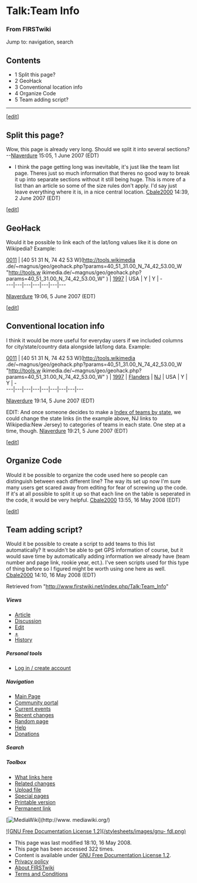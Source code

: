 # Talk:Team Info

### From FIRSTwiki

Jump to: navigation, search

## Contents

  * 1 Split this page?
  * 2 GeoHack
  * 3 Conventional location info
  * 4 Organize Code
  * 5 Team adding script?  
---  
  
[[edit](/index.php?title=Talk:Team_Info&action=edit&section=1 "Edit section:
Split this page?" )]

##  Split this page?

Wow, this page is already very long. Should we split it into several sections?
--[Nlaverdure](/index.php/User:Nlaverdure "User:Nlaverdure" ) 15:05, 1 June
2007 (EDT)

  * I think the page getting long was inevitable, it's just like the team list page. Theres just so much information that theres no good way to break it up into separate sections without it still being huge. This is more of a list than an article so some of the size rules don't apply. I'd say just leave everything where it is, in a nice central location. [Cbale2000](/index.php/User:Cbale2000 "User:Cbale2000" ) 14:39, 2 June 2007 (EDT) 

[[edit](/index.php?title=Talk:Team_Info&action=edit&section=2 "Edit section:
GeoHack" )]

##  GeoHack

Would it be possible to link each of the lat/long values like it is done on
Wikipedia? Example:

[0011](/index.php/11 "11" ) |  [40 51 31 N, 74 42 53 W](http://tools.wikimedia
.de/~magnus/geo/geohack.php?params=40_51_31.00_N_74_42_53.00_W "http://tools.w
ikimedia.de/~magnus/geo/geohack.php?params=40_51_31.00_N_74_42_53.00_W" ) |
[1997](/index.php/Category:Rookie_1997 "Category:Rookie 1997" ) |  USA |  Y |
Y |  \-  
---|---|---|---|---|---|---  
  
[Nlaverdure](/index.php/User:Nlaverdure "User:Nlaverdure" ) 19:06, 5 June 2007
(EDT)

[[edit](/index.php?title=Talk:Team_Info&action=edit&section=3 "Edit section:
Conventional location info" )]

##  Conventional location info

I think it would be more useful for everyday users if we included columns for
city/state/country data alongside lat/long data. Example:

[0011](/index.php/11 "11" ) |  [40 51 31 N, 74 42 53 W](http://tools.wikimedia
.de/~magnus/geo/geohack.php?params=40_51_31.00_N_74_42_53.00_W "http://tools.w
ikimedia.de/~magnus/geo/geohack.php?params=40_51_31.00_N_74_42_53.00_W" ) |
[1997](/index.php/Category:Rookie_1997 "Category:Rookie 1997" ) |
[Flanders](http://www.wikipedia.org/wiki/Flanders%2C_NJ
"wikipedia:Flanders,_NJ" ) |  [NJ](http://www.wikipedia.org/wiki/New_Jersey
"wikipedia:New_Jersey" ) |  USA |  Y |  Y |  \-  
---|---|---|---|---|---|---|---|---  
  
[Nlaverdure](/index.php/User:Nlaverdure "User:Nlaverdure" ) 19:14, 5 June 2007
(EDT)

EDIT: And once someone decides to make a [Index of teams by
state](/index.php/Index_of_teams_by_state "Index of teams by state" ), we
could change the state links (in the example above, NJ links to Wikipedia:New
Jersey) to categories of teams in each state. One step at a time, though.
[Nlaverdure](/index.php/User:Nlaverdure "User:Nlaverdure" ) 19:21, 5 June 2007
(EDT)

[[edit](/index.php?title=Talk:Team_Info&action=edit&section=4 "Edit section:
Organize Code" )]

##  Organize Code

Would it be possible to organize the code used here so people can distinguish
between each different line? The way its set up now I'm sure many users get
scared away from editing for fear of screwing up the code. If it's at all
possible to split it up so that each line on the table is seperated in the
code, it would be very helpful. [Cbale2000](/index.php/User:Cbale2000
"User:Cbale2000" ) 13:55, 16 May 2008 (EDT)

[[edit](/index.php?title=Talk:Team_Info&action=edit&section=5 "Edit section:
Team adding script?" )]

##  Team adding script?

Would it be possible to create a script to add teams to this list
automatically? It wouldn't be able to get GPS information of course, but it
would save time by automatically adding information we already have (team
number and page link, rookie year, ect.). I've seen scripts used for this type
of thing before so I figured might be worth using one here as well.
[Cbale2000](/index.php/User:Cbale2000 "User:Cbale2000" ) 14:10, 16 May 2008
(EDT)

Retrieved from "<http://www.firstwiki.net/index.php/Talk:Team_Info>"

##### Views

  * [Article](/index.php/Team_Info)
  * [Discussion](/index.php/Talk:Team_Info)
  * [Edit](/index.php?title=Talk:Team_Info&action=edit)
  * [+](/index.php?title=Talk:Team_Info&action=edit&section=new)
  * [History](/index.php?title=Talk:Team_Info&action=history)

##### Personal tools

  * [Log in / create account](/index.php?title=Special:Userlogin&returnto=Talk:Team_Info)

[](/index.php/Main_Page "Main Page" )

##### Navigation

  * [Main Page](/index.php/Main_Page)
  * [Community portal](/index.php/FIRSTwiki:Community_portal)
  * [Current events](/index.php/Current_events)
  * [Recent changes](/index.php/Special:Recentchanges)
  * [Random page](/index.php/Special:Random)
  * [Help](/index.php/Help:Contents)
  * [Donations](/index.php/FIRSTwiki:Site_support)

##### Search



##### Toolbox

  * [What links here](/index.php/Special:Whatlinkshere/Talk:Team_Info)
  * [Related changes](/index.php/Special:Recentchangeslinked/Talk:Team_Info)
  * [Upload file](/index.php/Special:Upload)
  * [Special pages](/index.php/Special:Specialpages)
  * [Printable version](/index.php?title=Talk:Team_Info&printable=yes)
  * [Permanent link](/index.php?title=Talk:Team_Info&oldid=68005)

[![MediaWiki](/skins/common/images/poweredby_mediawiki_88x31.png)](http://www.
mediawiki.org/)

[![GNU Free Documentation License 1.2](/stylesheets/images/gnu-
fdl.png)](http://www.gnu.org/copyleft/fdl.html)

  * This page was last modified 18:10, 16 May 2008.
  * This page has been accessed 322 times.
  * Content is available under [GNU Free Documentation License 1.2](http://www.gnu.org/copyleft/fdl.html "http://www.gnu.org/copyleft/fdl.html" ).
  * [Privacy policy](/index.php/FIRSTwiki:Privacy_policy "FIRSTwiki:Privacy policy" )
  * [About FIRSTwiki](/index.php/FIRSTwiki:About "FIRSTwiki:About" )
  * [Terms and Conditions](/index.php/FIRSTwiki:Terms_and_conditions "FIRSTwiki:Terms and conditions" )


